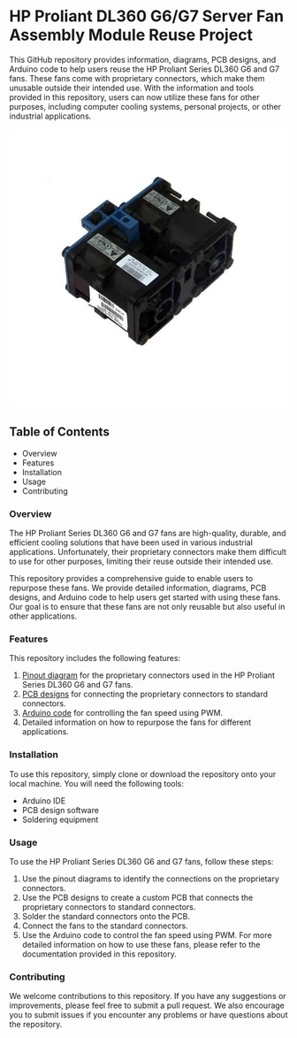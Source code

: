 # HP Proliant DL360 G6/G7 Server Fan Assembly Module Reuse Project

This GitHub repository provides information, diagrams, PCB designs, and Arduino code to help users reuse the HP Proliant Series DL360 G6 and G7 fans. These fans come with proprietary connectors, which make them unusable outside their intended use. With the information and tools provided in this repository, users can now utilize these fans for other purposes, including computer cooling systems, personal projects, or other industrial applications.

![HP Proliant series sever fans DL360 for G6 and G7](https://github.com/Ghosh-Sohom/HP-ProLiant-DL360-G6-G7-Fan-Reuse-Project/blob/135ac6800975fcd155ef7a9058fb41751126d49d/HP_Server_Fan_Assembly_For_HP_Proliant.jpg.webp)


## Table of Contents
- Overview
- Features
- Installation
- Usage
- Contributing
### Overview
The HP Proliant Series DL360 G6 and G7 fans are high-quality, durable, and efficient cooling solutions that have been used in various industrial applications. Unfortunately, their proprietary connectors make them difficult to use for other purposes, limiting their reuse outside their intended use.


This repository provides a comprehensive guide to enable users to repurpose these fans. We provide detailed information, diagrams, PCB designs, and Arduino code to help users get started with using these fans. Our goal is to ensure that these fans are not only reusable but also useful in other applications.

### Features
This repository includes the following features:

1. [Pinout diagram](https://in.pinterest.com/pin/29343835065663880/) for the proprietary connectors used in the HP Proliant Series DL360 G6 and G7 fans.
2. [PCB designs](https://github.com/Ghosh-Sohom/HP-ProLiant-DL360-G6-G7-Fan-Reuse-Project/blob/fa99ac65fb46d815a2f2a44f4c6c5ac0088795ca/HP%20DL360%20Fan%20PCB.kicad_pcb) for connecting the proprietary connectors to standard connectors.
3. [Arduino code](https://github.com/Ghosh-Sohom/HP-ProLiant-DL360-G6-G7-Fan-Reuse-Project/blob/fa99ac65fb46d815a2f2a44f4c6c5ac0088795ca/PWM_fan_control_code.ino) for controlling the fan speed using PWM.
4. Detailed information on how to repurpose the fans for different applications.
### Installation
To use this repository, simply clone or download the repository onto your local machine. You will need the following tools:

- Arduino IDE
- PCB design software
- Soldering equipment
### Usage
To use the HP Proliant Series DL360 G6 and G7 fans, follow these steps:

1. Use the pinout diagrams to identify the connections on the proprietary connectors.
2. Use the PCB designs to create a custom PCB that connects the proprietary connectors to standard connectors.
3. Solder the standard connectors onto the PCB.
4. Connect the fans to the standard connectors.
5. Use the Arduino code to control the fan speed using PWM.
For more detailed information on how to use these fans, please refer to the documentation provided in this repository.

### Contributing
We welcome contributions to this repository. If you have any suggestions or improvements, please feel free to submit a pull request. We also encourage you to submit issues if you encounter any problems or have questions about the repository.
